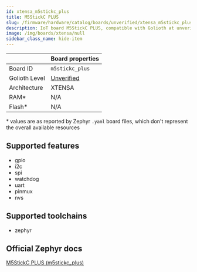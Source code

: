 ```yaml
---
id: xtensa_m5stickc_plus
title: M5StickC PLUS
slug: /firmware/hardware/catalog/boards/unverified/xtensa_m5stickc_plus
description: IoT board M5StickC PLUS, compatible with Golioth at unverified level.
image: /img/boards/xtensa/null
sidebar_class_name: hide-item
---
```


[//]: # (This is an auto-generated file, do not edit! Changes to it will be lost upon re-generation)



|                | Board properties     |
| -------------  | -------------------- |
| Board ID       | `m5stickc_plus` |
| Golioth Level  | [Unverified](/firmware/hardware#unverified-boards) |
| Architecture   | XTENSA |
| RAM*           | N/A |
| Flash*         | N/A |

\* values are as reported by Zephyr `.yaml` board files, which don't represent the overall available resources



## Supported features

* gpio
* i2c
* spi
* watchdog
* uart
* pinmux
* nvs

## Supported toolchains

* zephyr

## Official Zephyr docs

[M5StickC PLUS (m5stickc_plus)](https://docs.zephyrproject.org/3.6.0/boards/xtensa/m5stickc_plus/doc/index.html)
